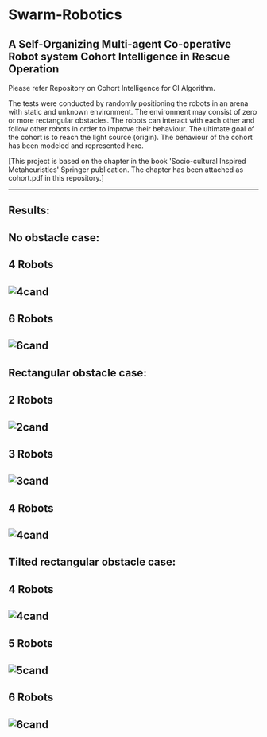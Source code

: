 # Swarm-Robotics
A Self-Organizing Multi-agent Co-operative Robot system
Cohort Intelligence in Rescue Operation 
-----------------------------------------------------------------------------------------------------------------------
Please refer Repository on Cohort Intelligence for CI Algorithm.

The tests were conducted by randomly positioning the robots in an arena with static and unknown environment.
The environment may consist of zero or more rectangular obstacles. 
The robots can interact with each other and follow other robots in order to improve their behaviour.
The ultimate goal of the cohort is to reach the light source (origin).
The behaviour of the cohort has been modeled and represented here.

[This project is based on the chapter in the book 'Socio-cultural Inspired Metaheuristics' Springer publication. 
The chapter has been attached as cohort.pdf in this repository.]

------------------------------------------------------------------------------------------------------------------------
Results:
-------
No obstacle case:
---
4 Robots
---
![4cand](https://github.com/Priya-SB/Swarm-Robotics/blob/master/4cand.png)
---
6 Robots
---
![6cand](https://github.com/Priya-SB/Swarm-Robotics/blob/master/6cand.png)
---
Rectangular obstacle case:
---
2 Robots
---
![2cand](https://github.com/Priya-SB/Swarm-Robotics/blob/master/rect_2cand.png)
---
3 Robots
---
![3cand](https://github.com/Priya-SB/Swarm-Robotics/blob/master/rect_3cand.png)
---
4 Robots
---
![4cand](https://github.com/Priya-SB/Swarm-Robotics/blob/master/rect_4cand.png)
---
Tilted rectangular obstacle case:
---
4 Robots
---
![4cand](https://github.com/Priya-SB/Swarm-Robotics/blob/master/tilt_4cand.png)
---
5 Robots
---
![5cand](https://github.com/Priya-SB/Swarm-Robotics/blob/master/tilt_5cand.png)
---
6 Robots
---
![6cand](https://github.com/Priya-SB/Swarm-Robotics/blob/master/tilt_6cand.png)
---
